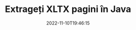 ---
############################# Static ############################
layout: "auto-gen-merger"
date: 2022-11-10T19:46:15
draft: false
otherformats: pps ppsx ppt pptx rtf tex vdx vsdm vsdx vssm vssx vstm vstx vsx vtx xlam

############################# Head ############################
head_title: "Extrageți XLTX pagini în Java"
head_description: "Extrageți rapid pagini dintr-un fișier XLTX în Java. Salvați noul document care conține paginile selectate folosind API-ul de fuziune a documentelor."

############################# Header ############################
title: "Extrageți XLTX pagini în Java"
description: "Extrageți XLTX pagini cu câteva rânduri de cod Java."
bg_image: "https://cms.admin.containerize.com/templates/aspose/App_Themes/V3/images/bg/header1.png"
bg_overlay: false
button:
    enable: true
    icon: "fas fa-arrow-down"
    label: "Descarcare varianta scurta de prezentare gratuita"
    link: "https://downloads.groupdocs.com/merger/java"

############################# SubMenu ############################
submenu:
    enable: true

    left:
        img_alt: "GroupDocs.Merger for Java"
        image: "https://cms.admin.containerize.com/templates/groupdocs/images/product-logos/90x90-noborder/groupdocs-merger-java.png"
        product: "GroupDocs.Merger"
        platform: "Java"

    middle:
        button:

            # button loop
            - link: "https://apireference.groupdocs.com/merger/java"
              text: "Referință API"

            # button loop
            - link: "https://github.com/groupdocs-merger"
              text: "Exemple de coduri"

            # button loop
            - link: "https://products.groupdocs.app/merger/family"
              text: "Demo live"

            # button loop
            - link: "https://purchase.groupdocs.com/pricing/merger/java"
              text: "Prețuri"

    right:
        link_download: "https://downloads.groupdocs.com/merger"
        link_learn: "https://docs.groupdocs.com/merger/java"
        link_buy: "https://purchase.groupdocs.com"

############################# About ############################
about:
    enable: true
    title: "Despre GroupDocs.Merger for Java API"
    content: |
        [GroupDocs.Merger for Java](/ro/merger/java/) oferă o soluție simplă de îmbinare și împărțire în siguranță între o gamă largă de formate de documente, inclusiv PDF, Microsoft Office (Word, Excel, PowerPoint , OneNote), OpenDocument, HTML, imagini și multe altele în cadrul aplicațiilor Java. Adăugând doar câteva rânduri de cod, efectuați mai multe operații de documente, cum ar fi mutarea, eliminarea, rotirea, schimbarea, extragerea sau modificarea orientării paginilor din documente. API-ul pentru fuziunea documentelor acceptă, de asemenea, previzualizarea paginilor documentului ca imagine pentru a analiza structura documentului, formatarea și conținutul paginii.
        
        GroupDocs.Merger API este o alegere potrivită pentru soluțiile corporative care necesită funcții de extragere a paginilor de fișiere. Aceste API-uri sunt bine acceptate pe toate sistemele și platformele de operare majore, inclusiv J2SE 7.0 (1.7), J2SE 8.0 (1.8), Java 10.

############################# Steps ############################
steps:
    enable: true
    title_left: "Extrageți XLTX pagini de fișiere din Java"
    content_left: |
        [GroupDocs.Merger for Java](/ro/merger/java/) facilitează pentru dezvoltatorii Java să extragă paginile dorite dintr-un fișier XLTX și să le salveze ca un nou fișier care conține paginile selectate prin implementarea câțiva pași simpli.
        
        * Inițializați **ExtractOptions** cu numere de pagină care ar trebui să apară în documentul rezultat.
        * Creați o nouă instanță a **Merger** și treceți calea documentului sursă ca parametru de constructor.
        * Apelați **extractPages** și transmiteți obiectul **ExtractOptions**.
        * Apelați **Save** și specificați calea fișierului pentru a salva documentul rezultat.

    title_right: "Cerințe de sistem"
    content_right: |
        API-urile GroupDocs.Merger for Java sunt acceptate pe toate platformele și sistemele de operare majore. Înainte de a executa codul de mai jos, vă rugăm să vă asigurați că aveți următoarele cerințe preliminare instalate pe sistemul dumneavoastră.

        * Sisteme de operare: Microsoft Windows, Linux, MacOS
        * Medii de dezvoltare: NetBeans, IntelliJ IDEA, Eclipse
        * Cadre: J2SE 7.0 (1.7), J2SE 8.0 (1.8), Java 10
        * Descărcați cea mai recentă versiune a GroupDocs.Merger for Java de la [Maven](https://repository.groupdocs.com/webapp/#/artifacts/browse/tree/General/repo/com/groupdocs/groupdocs-merger)
         
    code: |
     {{% merger/additional-styles %}}
     {{< merger/code-merger title="Cum să extrageți pagini de fișiere XLTX folosind codul exemplu Java">}}

        ```java    
        // Extrageți XLTX pagini de fișier folosind API-ul GroupDocs.Merger
        // Inițializați clasa ExtractOptions cu numerele de pagină selectate
        ExtractOptions extractOptions = new ExtractOptions(new int[] { 2, 5 });

        // Instanțiați fuziunea cu documentul introdus XLTX
        Merger merger = new Merger("input.xltx");

        // Apelați metoda extractPages și transmiteți-i obiectul ExtractOptions
        merger.extractPages(extractOptions);
    
        // Apelați metoda de salvare pentru a salva documentul de ieșire cu paginile extrase
        merger.save("output.xltx");
        ```
     {{< /merger/code-merger >}}

############################# Demos ############################
demos:
    enable: true
    title: "Demo live - Extrageți XLTX pagini online"
    content: |
       Extrageți XLTX pagini de fișier chiar acum, vizitând [GroupDocs.Merger Live Demos](https://products.groupdocs.app/splitter/extract-pages/xltx).
       Demo-ul live are următoarele beneficii.
        
############################# About Formats ############################
about_formats:
    enable: true

############################# More Formats ############################
more_formats:
    enable: true
    title: "Extrageți pagini din alte formate de documente"
    content: |
        Java documentează API-ul de fuziune și împărțire pentru formate de fișiere și imagini. Extrageți unele dintre formatele de fișiere populare, așa cum este menționat mai jos.

############################# Back to top ###############################
back_to_top:
    enable: true
---
